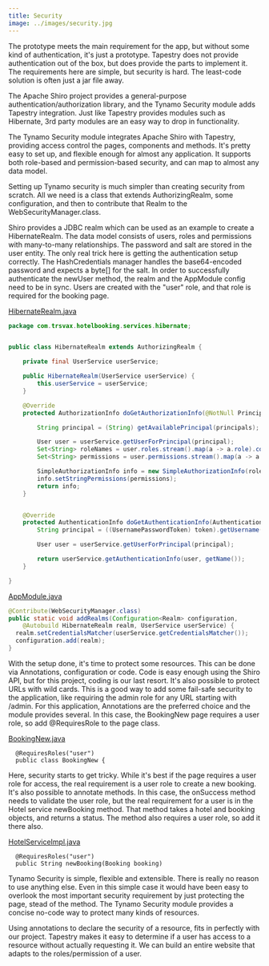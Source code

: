 ```yaml
---
title: Security
image: ../images/security.jpg
---
```


The prototype meets the main requirement for the app, but without some kind of authentication, it's just a prototype. Tapestry does not provide authentication out of the box, but does provide the parts to implement it. The requirements here are simple, but security is hard.  The least-code solution is often just a jar file away. 

The Apache Shiro project provides a general-purpose authentication/authorization library, and the Tynamo Security module adds Tapestry integration. Just like Tapestry provides modules such as Hibernate, 3rd party modules are an easy way to drop in functionality.

The Tynamo Security module integrates Apache Shiro with Tapestry, providing access control the pages, components and methods. It's pretty easy to set up, and flexible enough for almost any application. It supports both role-based and permission-based security, and can map to almost any data model.

Setting up Tynamo security is much simpler than creating security from scratch. All we need is a class that extends AuthorizingRealm, some configuration, and then to contribute that Realm to the WebSecurityManager.class. 

Shiro provides a JDBC realm which can be used as an example to create a HibernateRealm. The data model consists of users, roles and permissions with many-to-many relationships. The password and salt are stored in the user entity. The only real trick here is getting the authentication setup correctly. The HashCredentials manager handles the base64-encoded password and expects a byte[] for the salt. In order to successfully authenticate the newUser method, the realm and the AppModule config need to be in sync. Users are created with the "user" role, and that role is required for the booking page.

[HibernateRealm.java](https://github.com/trsvax/HotelBooking/blob/master/src/main/java/com/trsvax/hotelbooking/services/hibernate/HibernateRealm.java#L20)

```java
package com.trsvax.hotelbooking.services.hibernate;


public class HibernateRealm extends AuthorizingRealm {

	private final UserService userService;

	public HibernateRealm(UserService userService) {
		this.userService = userService;
	}

	@Override
	protected AuthorizationInfo doGetAuthorizationInfo(@NotNull PrincipalCollection principals) {

		String principal = (String) getAvailablePrincipal(principals);

		User user = userService.getUserForPrincipal(principal);
		Set<String> roleNames = user.roles.stream().map(a -> a.role).collect(Collectors.toSet());
		Set<String> permissions = user.permissions.stream().map(a -> a.permission).collect(Collectors.toSet());

		SimpleAuthorizationInfo info = new SimpleAuthorizationInfo(roleNames);
		info.setStringPermissions(permissions);
		return info;
	}


	@Override
	protected AuthenticationInfo doGetAuthenticationInfo(AuthenticationToken token) throws AuthenticationException {
		String principal = ((UsernamePasswordToken) token).getUsername();

		User user = userService.getUserForPrincipal(principal);

		return userService.getAuthenticationInfo(user, getName());
	}

}
```

[AppModule.java](https://github.com/trsvax/HotelBooking/blob/master/src/main/java/com/trsvax/hotelbooking/services/AppModule.java#L99-L104)

```java
@Contribute(WebSecurityManager.class)
public static void addRealms(Configuration<Realm> configuration,
    @Autobuild HibernateRealm realm, UserService userService) {
  realm.setCredentialsMatcher(userService.getCredentialsMatcher());
  configuration.add(realm);
}
```

With the setup done, it's time to protect some resources. This can be done via Annotations, configuration or code. Code is easy enough using the Shiro API, but for this project, coding is our last resort. It's also possible to protect URLs with wild cards. This is a good way to add some fail-safe security to the application, like requiring the admin role for any URL starting with /admin. For this application, Annotations are the preferred choice and the module provides several. In this case, the BookingNew page requires a user role, so add @RequiresRole to the page class.

[BookingNew.java](https://github.com/trsvax/HotelBooking/blob/master/src/main/java/com/trsvax/hotelbooking/pages/hotel/booking/BookingNew.java#L14)

      @RequiresRoles("user")
      public class BookingNew {

Here, security starts to get tricky. While it's best if the page requires a user role for access, the real requirement is a user role to create a new booking. It's also possible to annotate methods. In this case, the onSuccess method needs to validate the user role, but the real requirement for a user is in the Hotel service newBooking method. That method takes a hotel and booking objects, and returns a status. The method also requires a user role, so add it there also.

[HotelServiceImpl.java](https://github.com/trsvax/HotelBooking/blob/master/src/main/java/com/trsvax/hotelbooking/services/HotelServiceImpl.java#L27)

      @RequiresRoles("user")
      public String newBooking(Booking booking)


Tynamo Security is simple, flexible and extensible.  There is really no reason to use anything else. Even in this simple case it would have been easy to overlook the most important security requirement by just protecting the page, stead of the method. The Tynamo Security module provides a concise no-code way to protect many kinds of resources. 

Using annotations to declare the security of a resource, fits in perfectly with our project.  Tapestry makes it easy to determine if a user has access to a resource without actually requesting it. We can build an entire website that adapts to the roles/permission of a user.
